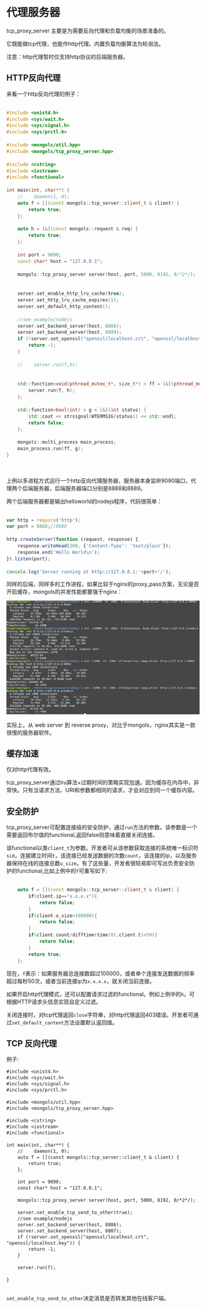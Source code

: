 # 代理服务器

tcp_proxy_server 主要是为需要反向代理和负载均衡的场景准备的。

它既能做tcp代理，也能作http代理。内置负载均衡算法为轮询法。

注意：http代理暂时仅支持http协议的后端服务器。

## HTTP反向代理

来看一个http反向代理的例子：


```cpp

#include <unistd.h>
#include <sys/wait.h>
#include <sys/signal.h>
#include <sys/prctl.h>

#include <mongols/util.hpp>
#include <mongols/tcp_proxy_server.hpp>

#include <cstring>
#include <iostream>
#include <functional>

int main(int, char**) {
    //    daemon(1, 0);
    auto f = [](const mongols::tcp_server::client_t & client) {
        return true;
    };

    auto h = [&](const mongols::request & req) {
        return true;
    };

    int port = 9090;
    const char* host = "127.0.0.1";

    mongols::tcp_proxy_server server(host, port, 5000, 8192, 0/*2*/);


    server.set_enable_http_lru_cache(true);
    server.set_http_lru_cache_expires(1);
    server.set_default_http_content();

    //see example/nodejs
    server.set_backend_server(host, 8888);
    server.set_backend_server(host, 8889);
    if (!server.set_openssl("openssl/localhost.crt", "openssl/localhost.key")) {
        return -1;
    }

    //    server.run(f,h);


    std::function<void(pthread_mutex_t*, size_t*) > ff = [&](pthread_mutex_t* mtx, size_t * data) {
        server.run(f, h);
    };

    std::function<bool(int) > g = [&](int status) {
        std::cout << strsignal(WTERMSIG(status)) << std::endl;
        return false;
    };

    mongols::multi_process main_process;
    main_process.run(ff, g);
}




```

上例以多进程方式运行一个http反向代理服务器，服务器本身监听9090端口，代理两个后端服务器，后端服务器端口分别是8888和8889。

两个后端服务器都是输出helloworld的nodejs程序，代码很简单：

```javascript

var http = require('http');
var port = 8888;//8889

http.createServer(function (request, response) {
    response.writeHead(200, {'Content-Type': 'text/plain'});
    response.end('Hello World\n');
}).listen(port);

console.log('Server running at http://127.0.0.1:'+port+'/');

```

同样的后端，同样多的工作进程，如果比较于nginx的proxy_pass方案，无论是否开启缓存，mongols的并发性能都要强于nginx：

![tcp_proxy_serverVSnginx_proxy_pass.png](image/tcp_proxy_serverVSnginx_proxy_pass.png)


实际上，从 web server 到 reverse proxy，对比于mongols，nginx其实是一款很慢的服务器软件。

## 缓存加速

仅对http代理有效。

tcp_proxy_server通过lru算法+过期时间的策略实现加速。因为缓存在内存中，非常快。只有当请求方法、URI和参数都相同的请求，才会对应到同一个缓存内容。

## 安全防护

tcp_proxy_server可配置连接级的安全防护，通过`run`方法的参数。该参数是一个需要返回布尔值的functional,返回false则意味着直接关闭连接。

该functional以类`client_t`为参数。开发者可从该参数获取连接的系统唯一标识符`sid`，连接建立时间`t`，该连接已经发送数据的次数`count`，该连接的ip，以及服务器保持在线的连接总数`u_size`。有了这些量，开发者很轻易即可写出负责安全防护的functional,比如上例中的`f`可重写如下:

```cpp

    auto f = [](const mongols::tcp_server::client_t & client) {
        if(client.ip=="x.x.x.x"){
            return false;
        }
        if(client.u_size>100000){
            return false;
        }
        if(client.count/difftime(time(0),client.t)>50){
            return false;
        }
        return true;
    };

```
现在，`f`表示：如果服务器总连接数超过100000，或者单个连接发送数据的频率超过每秒50次，或者当前连接ip为`x.x.x.x`，就关闭当前连接。

如果开启http代理模式，还可以配置请求过滤的functional。例如上例中的`h`，可根据HTTP请求头信息实现自定义过滤。


关闭连接时，对tcp代理返回`close`字符串，对http代理返回403错误。开发者可通过`set_default_content`方法设置默认返回值。

## TCP 反向代理

例子:

```
#include <unistd.h>
#include <sys/wait.h>
#include <sys/signal.h>
#include <sys/prctl.h>

#include <mongols/util.hpp>
#include <mongols/tcp_proxy_server.hpp>

#include <cstring>
#include <iostream>
#include <functional>

int main(int, char**) {
    //    daemon(1, 0);
    auto f = [](const mongols::tcp_server::client_t & client) {
        return true;
    };

    int port = 9090;
    const char* host = "127.0.0.1";

    mongols::tcp_proxy_server server(host, port, 5000, 8192, 0/*2*/);

    server.set_enable_tcp_send_to_other(true);
    //see example/nodejs
    server.set_backend_server(host, 8886);
    server.set_backend_server(host, 8887);
    if (!server.set_openssl("openssl/localhost.crt", "openssl/localhost.key")) {
        return -1;
    }

    server.run(f);

}


```

`set_enable_tcp_send_to_other`决定消息是否转发其他在线客户端。